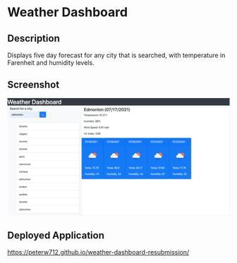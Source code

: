 # Weather Dashboard

## Description

Displays five day forecast for any city that is searched, with temperature in Farenheit and humidity levels.

## Screenshot

![screenshot](./weather-dashboard.png)

## Deployed Application

https://peterw712.github.io/weather-dashboard-resubmission/
